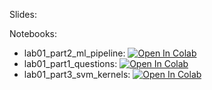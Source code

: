 Slides:



Notebooks:

* lab01_part2_ml_pipeline: [![Open In Colab](https://colab.research.google.com/assets/colab-badge.svg)](https://colab.research.google.com/github/girafe-ai/ml-course/blob/23f_basic/homeworks/lab01_ml_pipeline/lab01_part2_ml_pipeline.ipynb)
* lab01_part1_questions: [![Open In Colab](https://colab.research.google.com/assets/colab-badge.svg)](https://colab.research.google.com/github/girafe-ai/ml-course/blob/23f_basic/homeworks/lab01_ml_pipeline/lab01_part1_questions.ipynb)
* lab01_part3_svm_kernels: [![Open In Colab](https://colab.research.google.com/assets/colab-badge.svg)](https://colab.research.google.com/github/girafe-ai/ml-course/blob/23f_basic/homeworks/lab01_ml_pipeline/lab01_part3_svm_kernels.ipynb)

